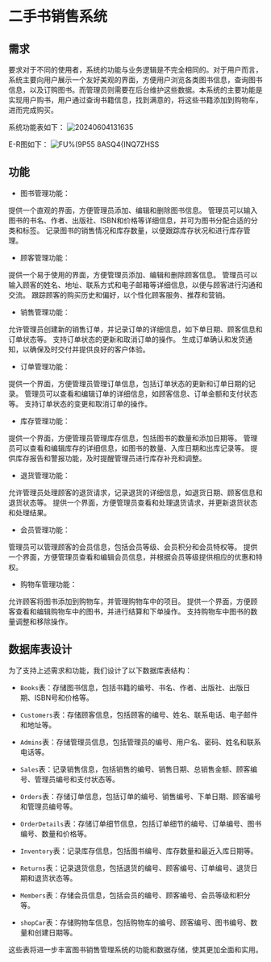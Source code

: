 #                                                                                                                     二手书销售系统 



## 需求


要求对于不同的使用者，系统的功能与业务逻辑是不完全相同的。对于用户而言，系统主要向用户展示一个友好美观的界面，方便用户浏览各类图书信息，查询图书信息，以及订购图书。而管理员则需要在后台维护这些数据。本系统的主要功能是实现用户购书，用户通过查询书籍信息，找到满意的，将这些书籍添加到购物车，进而完成购买。

系统功能表如下：
![20240604131635](https://github.com/QX7274/Book-sales-management-system/assets/134271611/e216c0e9-faed-4da4-a17b-bfcfd149d48b)

E-R图如下：
![FU%(9P55 8ASQ4{INQ7ZHSS](https://github.com/QX7274/Book-sales-management-system/assets/134271611/9290c458-28b6-491a-881a-bbfe81ccc67d)

## 功能

- 图书管理功能：

提供一个直观的界面，方便管理员添加、编辑和删除图书信息。
管理员可以输入图书的书名、作者、出版社、ISBN和价格等详细信息，并可为图书分配合适的分类和标签。
记录图书的销售情况和库存数量，以便跟踪库存状况和进行库存管理。

- 顾客管理功能：

提供一个易于使用的界面，方便管理员添加、编辑和删除顾客信息。
管理员可以输入顾客的姓名、地址、联系方式和电子邮箱等详细信息，以便与顾客进行沟通和交流。
跟踪顾客的购买历史和偏好，以个性化顾客服务、推荐和营销。

- 销售管理功能：

允许管理员创建新的销售订单，并记录订单的详细信息，如下单日期、顾客信息和订单状态等。
支持订单状态的更新和取消订单的操作。
生成订单确认和发货通知，以确保及时交付并提供良好的客户体验。

- 订单管理功能：

提供一个界面，方便管理员管理订单信息，包括订单状态的更新和订单日期的记录。
管理员可以查看和编辑订单的详细信息，如顾客信息、订单金额和支付状态等。
支持订单状态的变更和取消订单的操作。

- 库存管理功能：

提供一个界面，方便管理员管理库存信息，包括图书的数量和添加日期等。
管理员可以查看和编辑库存的详细信息，如图书的数量、入库日期和出库记录等。
提供库存报告和警报功能，及时提醒管理员进行库存补充和调整。

- 退货管理功能：

允许管理员处理顾客的退货请求，记录退货的详细信息，如退货日期、顾客信息和退货状态等。
提供一个界面，方便管理员查看和处理退货请求，并更新退货状态和处理结果。

- 会员管理功能：

管理员可以管理顾客的会员信息，包括会员等级、会员积分和会员特权等。
提供一个界面，方便管理员查看和编辑会员信息，并根据会员等级提供相应的优惠和特权。

- 购物车管理功能：

允许顾客将图书添加到购物车，并管理购物车中的项目。
提供一个界面，方便顾客查看和编辑购物车中的图书，并进行结算和下单操作。
支持购物车中图书的数量调整和移除操作。
## 数据库表设计

为了支持上述需求和功能，我们设计了以下数据库表结构：

- `Books`表：存储图书信息，包括书籍的编号、书名、作者、出版社、出版日期、ISBN号和价格等。

- `Customers`表：存储顾客信息，包括顾客的编号、姓名、联系电话、电子邮件和地址等。

- `Admins`表：存储管理员信息，包括管理员的编号、用户名、密码、姓名和联系电话等。

- `Sales`表：记录销售信息，包括销售的编号、销售日期、总销售金额、顾客编号、管理员编号和支付状态等。

- `Orders`表：存储订单信息，包括订单的编号、销售编号、下单日期、顾客编号和管理员编号等。

- `OrderDetails`表：存储订单细节信息，包括订单细节的编号、订单编号、图书编号、数量和价格等。

- `Inventory`表：记录库存信息，包括图书编号、库存数量和最近入库日期等。

- `Returns`表：记录退货信息，包括退货的编号、顾客编号、订单编号、退货日期和退货状态等。

- `Members`表：存储会员信息，包括会员的编号、顾客编号、会员等级和积分等。

- `shopCar`表：存储购物车信息，包括购物车的编号、顾客编号、图书编号、数量和创建日期等。
  
这些表将进一步丰富图书销售管理系统的功能和数据存储，使其更加全面和实用。
